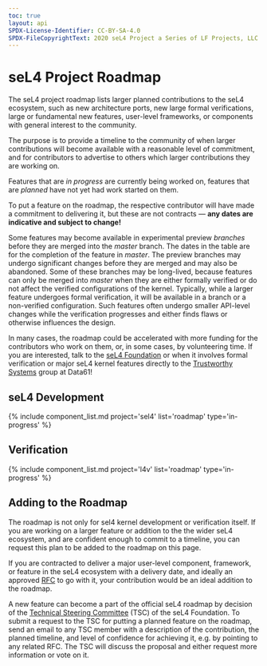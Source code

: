```yaml
---
toc: true
layout: api
SPDX-License-Identifier: CC-BY-SA-4.0
SPDX-FileCopyrightText: 2020 seL4 Project a Series of LF Projects, LLC.
---
```


# seL4 Project Roadmap

The seL4 project roadmap lists larger planned contributions to the seL4
ecosystem, such as new architecture ports, new large formal verifications,
large or fundamental new features, user-level frameworks, or components with
general interest to the community.

The purpose is to provide a timeline to the community of when larger
contributions will become available with a reasonable level of commitment,
and for contributors to advertise to others which larger contributions they
are working on.

Features that are *in progress* are currently being worked on, features that
are *planned* have not yet had work started on them.

To put a feature on the roadmap, the respective contributor will have made a
commitment to delivering it, but these are not contracts &mdash; **any dates
are indicative and subject to change!**

Some features may become available in experimental preview *branches* before
they are merged into the *master* branch. The dates in the table are for the
completion of the feature in *master*. The preview branches may undergo
significant changes before they are merged and may also be abandoned. Some of
these branches may be long-lived, because features can only be merged into
*master* when they are either formally verified or do not affect the verified
configurations of the kernel. Typically, while a larger feature undergoes
formal verification, it will be available in a branch or a non-verified
configuration. Such features often undergo smaller API-level changes while
the verification progresses and either finds flaws or otherwise influences
the design.

In many cases, the roadmap could be accelerated with more funding for the
contributors who work on them, or, in some cases, by volunteering time. If
you are interested, talk to the [seL4 Foundation][] or when it involves
formal verification or major seL4 kernel features directly to the
[Trustworthy Systems][] group at Data61!

[seL4 Foundation]: https://sel4.systems/Foundation/About "seL4 Foundation"
[Trustworthy Systems]: https://ts.data61.csiro.au "Trustworthy Systems"

## seL4 Development

<!-- Draws content from the "roadmap" section in /_data/projects/<project>.yml -->
{% include component_list.md project='sel4' list='roadmap' type='in-progress' %}

## Verification

<!-- Draws content from the "roadmap: section in /_data/projects/<project>.yml -->
{% include component_list.md project='l4v' list='roadmap' type='in-progress' %}

## Adding to the Roadmap

The roadmap is not only for sel4 kernel development or verification itself.
If you are working on a larger feature or addition to the the wider seL4
ecosystem, and are confident enough to commit to a timeline, you can request
this plan to be added to the roadmap on this page.

If you are contracted to deliver a major user-level component, framework, or
feature in the seL4 ecosystem with a delivery date, and ideally an approved
[RFC](../processes/rfc-process) to go with it, your contribution would be
an ideal addition to the roadmap.

A new feature can become a part of the official seL4 roadmap by decision of
the [Technical Steering Committee][TSC] (TSC) of the seL4 Foundation. To
submit a request to the TSC for putting a planned feature on the roadmap,
send an email to any TSC member with a description of the contribution, the
planned timeline, and level of confidence for achieving it, e.g. by pointing
to any related RFC. The TSC will discuss the proposal and either request more
information or vote on it.

[TSC]: https://sel4.systems/Foundation/TSC/
